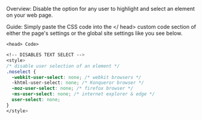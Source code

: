 Overview: Disable the option for any user to highlight and select an element on your web page.

Guide: Simply paste the CSS code into the </ head> custom code section of either the page's settings or the global site settings like you see below.

`<head> Code>`

```css
<!-- DISABLES TEXT SELECT -->
<style>
/* disable user selection of an element */
.noselect {
  -webkit-user-select: none; /* webkit browsers */
  -khtml-user-select: none; /* Konqueror browser */
  -moz-user-select: none; /* firefox browser */
  -ms-user-select: none; /* internet explorer & edge */
  user-select: none;
}
</style>
```
